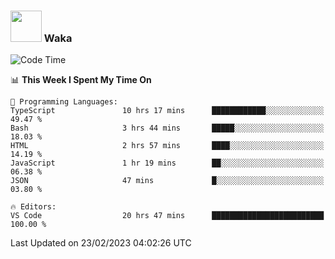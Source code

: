 ### <img src="https://media.giphy.com/media/VgCDAzcKvsR6OM0uWg/giphy.gif" width="50"> Waka

  <!--START_SECTION:waka-->
![Code Time](http://img.shields.io/badge/Code%20Time-1%2C290%20hrs%2043%20mins-blue)

📊 **This Week I Spent My Time On** 

```text
💬 Programming Languages: 
TypeScript               10 hrs 17 mins      ████████████░░░░░░░░░░░░░   49.47 % 
Bash                     3 hrs 44 mins       █████░░░░░░░░░░░░░░░░░░░░   18.03 % 
HTML                     2 hrs 57 mins       ████░░░░░░░░░░░░░░░░░░░░░   14.19 % 
JavaScript               1 hr 19 mins        ██░░░░░░░░░░░░░░░░░░░░░░░   06.38 % 
JSON                     47 mins             █░░░░░░░░░░░░░░░░░░░░░░░░   03.80 % 

🔥 Editors: 
VS Code                  20 hrs 47 mins      █████████████████████████   100.00 % 
```


 Last Updated on 23/02/2023 04:02:26 UTC
<!--END_SECTION:waka-->
